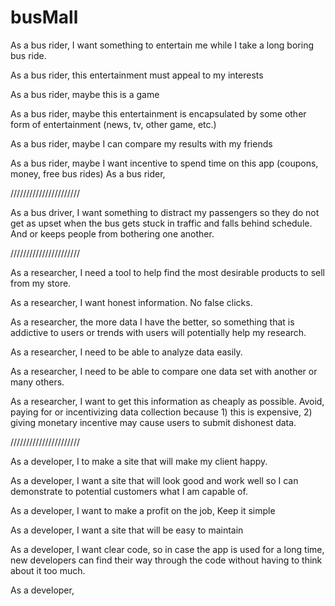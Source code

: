 # busMall
As a bus rider, I want something to entertain me while I take a long boring bus ride.

As a bus rider, this entertainment must appeal to my interests

As a bus rider, maybe this is a game

As a bus rider, maybe this entertainment is encapsulated by some other form of entertainment (news, tv, other game, etc.)

As a bus rider, maybe I can compare my results with my friends

As a bus rider, maybe I want incentive to spend time on this app (coupons, money, free bus rides)
As a bus rider,

//////////////////////

As a bus driver, I want something to distract my passengers so they do not get as upset when the bus gets stuck in traffic and falls behind schedule. And or keeps people from bothering one another.


//////////////////////

As a researcher, I need a tool to help find the most desirable products to sell from my store.

As a researcher, I want honest information. No false clicks.

As a researcher, the more data I have the better, so something that is addictive to users or trends with users will potentially help my research.

As a researcher, I need to be able to analyze data easily.

As a researcher, I need to be able to compare one data set with another or many others.

As a researcher, I want to get this information as cheaply as possible. Avoid, paying for or incentivizing data collection because 1) this is expensive, 2) giving monetary incentive may cause users to submit dishonest data.

//////////////////////

As a developer, I to make a site that will make my client happy.

As a developer, I want a site that will look good and work well so I can demonstrate to potential customers what I am capable of.

As a developer, I want to make a profit on the job, Keep it simple

As a developer, I want a site that will be easy to maintain

As a developer, I want clear code, so in case the app is used for a long time, new developers can find their way through the code without having to think about it too much.

As a developer,
